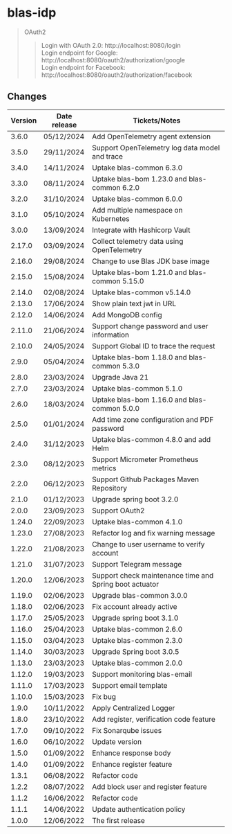 # blas-idp

> OAuth2
>> Login with OAuth 2.0: http://localhost:8080/login <br/>
> > Login endpoint for Google: http://localhost:8080/oauth2/authorization/google <br/>
> > Login endpoint for Facebook: http://localhost:8080/oauth2/authorization/facebook

## Changes

| Version | Date release | Tickets/Notes                                           |
|---------|--------------|---------------------------------------------------------|
| 3.6.0   | 05/12/2024   | Add OpenTelemetry agent extension                       |
| 3.5.0   | 29/11/2024   | Support OpenTelemetry log data model and trace          |
| 3.4.0   | 14/11/2024   | Uptake blas-common 6.3.0                                |
| 3.3.0   | 08/11/2024   | Uptake blas-bom 1.23.0 and blas-common 6.2.0            |
| 3.2.0   | 31/10/2024   | Uptake blas-common 6.0.0                                |
| 3.1.0   | 05/10/2024   | Add multiple namespace on Kubernetes                    |
| 3.0.0   | 13/09/2024   | Integrate with Hashicorp Vault                          |
| 2.17.0  | 03/09/2024   | Collect telemetry data using OpenTelemetry              |
| 2.16.0  | 29/08/2024   | Change to use Blas JDK base image                       |
| 2.15.0  | 15/08/2024   | Uptake blas-bom 1.21.0 and blas-common 5.15.0           |
| 2.14.0  | 02/08/2024   | Uptake blas-common v5.14.0                              |
| 2.13.0  | 17/06/2024   | Show plain text jwt in URL                              |
| 2.12.0  | 14/06/2024   | Add MongoDB config                                      |
| 2.11.0  | 21/06/2024   | Support change password and user information            |
| 2.10.0  | 24/05/2024   | Support Global ID to trace the request                  |
| 2.9.0   | 05/04/2024   | Uptake blas-bom 1.18.0 and blas-common 5.3.0            |
| 2.8.0   | 23/03/2024   | Upgrade Java 21                                         |
| 2.7.0   | 23/03/2024   | Uptake blas-common 5.1.0                                |
| 2.6.0   | 18/03/2024   | Uptake blas-bom 1.16.0 and blas-common 5.0.0            |
| 2.5.0   | 01/01/2024   | Add time zone configuration and PDF password            |
| 2.4.0   | 31/12/2023   | Uptake blas-common 4.8.0 and add Helm                   |
| 2.3.0   | 08/12/2023   | Support Micrometer Prometheus metrics                   |
| 2.2.0   | 06/12/2023   | Support Github Packages Maven Repository                |
| 2.1.0   | 01/12/2023   | Upgrade spring boot 3.2.0                               |
| 2.0.0   | 23/09/2023   | Support OAuth2                                          |
| 1.24.0  | 22/09/2023   | Uptake blas-common 4.1.0                                |
| 1.23.0  | 27/08/2023   | Refactor log and fix warning message                    |
| 1.22.0  | 21/08/2023   | Change to user username to verify account               |
| 1.21.0  | 31/07/2023   | Support Telegram message                                |
| 1.20.0  | 12/06/2023   | Support check maintenance time and Spring boot actuator |
| 1.19.0  | 02/06/2023   | Upgrade blas-common 3.0.0                               |
| 1.18.0  | 02/06/2023   | Fix account already active                              |
| 1.17.0  | 25/05/2023   | Upgrade spring boot 3.1.0                               |
| 1.16.0  | 25/04/2023   | Uptake blas-common 2.6.0                                |
| 1.15.0  | 03/04/2023   | Uptake blas-common 2.3.0                                |
| 1.14.0  | 30/03/2023   | Upgrade Spring boot 3.0.5                               |
| 1.13.0  | 23/03/2023   | Uptake blas-common 2.0.0                                |
| 1.12.0  | 19/03/2023   | Support monitoring blas-email                           |
| 1.11.0  | 17/03/2023   | Support email template                                  |
| 1.10.0  | 15/03/2023   | Fix bug                                                 |
| 1.9.0   | 10/11/2022   | Apply Centralized Logger                                |
| 1.8.0   | 23/10/2022   | Add register, verification code feature                 |
| 1.7.0   | 09/10/2022   | Fix Sonarqube issues                                    |
| 1.6.0   | 06/10/2022   | Update version                                          |
| 1.5.0   | 01/09/2022   | Enhance response body                                   |
| 1.4.0   | 01/09/2022   | Enhance register feature                                |
| 1.3.1   | 06/08/2022   | Refactor code                                           |
| 1.2.2   | 08/07/2022   | Add block user and register feature                     |
| 1.1.2   | 16/06/2022   | Refactor code                                           |
| 1.1.1   | 14/06/2022   | Update authentication policy                            |
| 1.0.0   | 12/06/2022   | The first release                                       |
